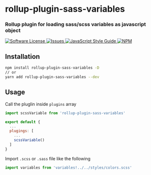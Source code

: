 # rollup-plugin-sass-variables

### Rollup plugin for loading sass/scss variables as javascript object

<a href="LICENSE">
  <img src="https://img.shields.io/badge/license-MIT-brightgreen.svg" alt="Software License" />
</a>
<a href="https://github.com/gmfun/rollup-plugin-sass-variables/issues">
  <img src="https://img.shields.io/github/issues/gmfun/rollup-plugin-sass-variables.svg" alt="Issues" />
</a>
<a href="http://standardjs.com/">
  <img src="https://img.shields.io/badge/code%20style-standard-brightgreen.svg" alt="JavaScript Style Guide" />
</a>
<a href="https://npmjs.org/package/rollup-plugin-sass-variables">
  <img src="https://img.shields.io/npm/v/rollup-plugin-sass-variables.svg?style=flat-squar" alt="NPM" />
</a>

## Installation
```bash
npm install rollup-plugin-sass-variables -D
// or
yarn add rollup-plugin-sass-variables --dev
```

## Usage
Call the pluglin inside `plugins` array

```js
import scssVariable from 'rollup-plugin-sass-variables'

export default {
  ...
  plugings: [
    ...
    scssVariable()
  ]
}
```

Import `.scss` or `.sass` file like the following

```js
import variables from 'variables!../../styles/colors.scss'
```
